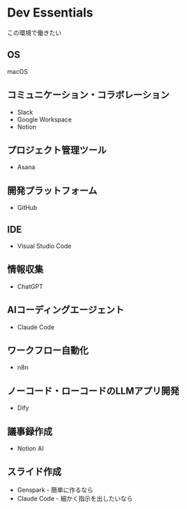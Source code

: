 # Dev Essentials

この環境で働きたい

## OS
macOS

## コミュニケーション・コラボレーション
- Slack
- Google Workspace
- Notion

## プロジェクト管理ツール
- Asana

## 開発プラットフォーム
- GitHub

## IDE
- Visual Studio Code

## 情報収集
- ChatGPT

## AIコーディングエージェント
- Claude Code

## ワークフロー自動化
- n8n

## ノーコード・ローコードのLLMアプリ開発
- Dify

## 議事録作成
- Notion AI

## スライド作成
- Genspark - 簡単に作るなら
- Claude Code - 細かく指示を出したいなら
